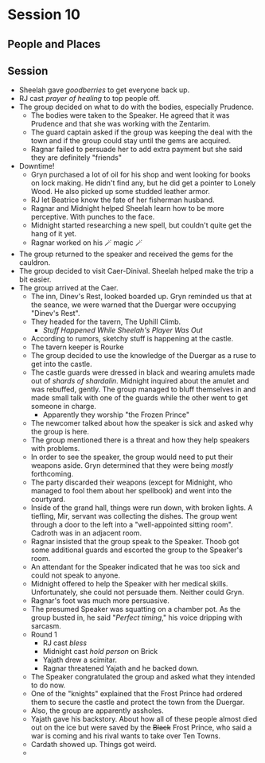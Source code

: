 # Session 10
## People and Places
## Session
* Sheelah gave _goodberries_ to get everyone back up.
* RJ cast _prayer of healing_ to top people off.
* The group decided on what to do with the bodies, especially Prudence.
	* The bodies were taken to the Speaker. He agreed that it was Prudence and that she was working with the Zentarim.
	* The guard captain asked if the group was keeping the deal with the town and if the group could stay until the gems are acquired.
	* Ragnar failed to persuade her to add extra payment but she said they are definitely "friends"
* Downtime!
	* Gryn purchased a lot of oil for his shop and went looking for books on lock making. He didn't find any, but he did get a pointer to Lonely Wood. He also picked up some studded leather armor.
	* RJ let Beatrice know the fate of her fisherman husband.
	* Ragnar and Midnight helped Sheelah learn how to be more perceptive. With punches to the face.
	* Midnight started researching a new spell, but couldn't quite get the hang of it yet.
	* Ragnar worked on his 🪄 magic 🪄
* The group returned to the speaker and received the gems for the cauldron.
* The group decided to visit Caer-Dinival. Sheelah helped make the trip a bit easier.
* The group arrived at the Caer.
	* The inn, Dinev's Rest, looked boarded up. Gryn reminded us that at the seance, we were warned that the Duergar were occupying "Dinev's Rest".
	* They headed for the tavern, The Uphill Climb.
		* _Stuff Happened While Sheelah's Player Was Out_
	* According to rumors, sketchy stuff is happening at the castle.
	* The tavern keeper is Rourke
	* The group decided to use the knowledge of the Duergar as a ruse to get into the castle.
	* The castle guards were dressed in black and wearing amulets made out of _shards of shardalin_. Midnight inquired about the amulet and was rebuffed, gently. The group managed to bluff themselves in and made small talk with one of the guards while the other went to get someone in charge.
		* Apparently they worship "the Frozen Prince"
	* The newcomer talked about how the speaker is sick and asked why the group is here.
	* The group mentioned there is a threat and how they help speakers with problems.
	* In order to see the speaker, the group would need to put their weapons aside. Gryn determined that they were being _mostly_ forthcoming.
	* The party discarded their weapons (except for Midnight, who managed to fool them about her spellbook) and went into the courtyard.
	* Inside of the grand hall, things were run down, with broken lights. A tiefling, Mir, servant was collecting the dishes. The group went through a door to the left into a "well-appointed sitting room". Cadroth was in an adjacent room.
	* Ragnar insisted that the group speak to the Speaker. Thoob got some additional guards and escorted the group to the Speaker's room.
	* An attendant for the Speaker indicated that he was too sick and could not speak to anyone.
	* Midnight offered to help the Speaker with her medical skills. Unfortunately, she could not persuade them. Neither could Gryn.
	* Ragnar's foot was much more persuasive.
	* The presumed Speaker was squatting on a chamber pot. As the group busted in, he said "_Perfect timing_," his voice dripping with sarcasm.
	* Round 1
		* RJ cast _bless_
		* Midnight cast _hold person_ on Brick
		* Yajath drew a scimitar.
		* Ragnar threatened Yajath and he backed down.
	* The Speaker congratulated the group and asked what they intended to do now.
	* One of the "knights" explained that the Frost Prince had ordered them to secure the castle and protect the town from the Duergar.
	* Also, the group are apparently assholes.
	* Yajath gave his backstory. About how all of these people almost died out on the ice but were saved by the ~~Black~~ Frost Prince, who said a war is coming and his rival wants to take over Ten Towns.
	* Cardath showed up. Things got weird.
	* 
<!--stackedit_data:
eyJoaXN0b3J5IjpbLTE0MjkxNDQxLC0xMjY0NzYyMDgxLDE1MD
AzMzkxOTEsNTYzNTQxNjEyLC0xNjE5ODg5MDM1LDUyODY4MjI4
LDkyNjY3ODAyOCwtMTM5ODYzNTM3LC0xMzUzMjU5ODg4LC0xNj
c0NzQ0NTEsLTIwMTU2Mzk2NDYsLTE4MDQ4MDE4ODIsODI4MTY5
NTgxLDE1ODY3NTQwMTksLTgyMTg4MzU1OSwtMzQ0Mjk2NDU5LD
Y2NzEzNDU3MSwyNDEwMzc2NDMsNDc3MTA1MDkyLDczMDk5ODEx
Nl19
-->